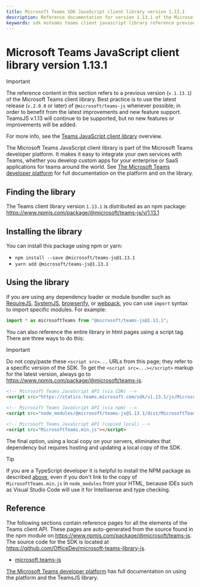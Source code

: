 ```yaml
---
title: Microsoft Teams SDK JavaScript client library version 1.13.1
description: Reference documentation for version 1.13.1 of the Microsoft Teams SDK JavaScript client library
keywords: sdk msteams teams client javascript library reference previous
---
```

# Microsoft Teams JavaScript client library version 1.13.1

> [!IMPORTANT]
> The reference content in this section refers to a previous version (`v.1.13.1`) of the Microsoft Teams client library. Best practice is to use the latest release (`v.2.0.0` or later) of `@microsoft/teams-js`  whenever possible, in order to benefit from the latest improvements and new feature support. TeamsJS v.1.13 will continue to be supported, but no new features or improvements will be added.
>
> For more info, see the [Teams JavaScript client library](/microsoftteams/platform/tabs/how-to/using-teams-client-library) overview.

The Microsoft Teams JavaScript client library is part of the Microsoft Teams developer platform. It makes it easy to integrate your own services with Teams, whether you develop custom apps for your enterprise or SaaS applications for teams around the world. See [The Microsoft Teams developer platform](/microsoftteams/platform/overview) for full documentation on the platform and on the library.

## Finding the library

The Teams client library version `1.13.1` is distributed as an npm package:
https://www.npmjs.com/package/@microsoft/teams-js/v/1.13.1

## Installing the library

You can install this package using npm or yarn:

* `npm install --save @microsoft/teams-js@1.13.1`
* `yarn add @microsoft/teams-js@1.13.1`

## Using the library

If you are using any dependency loader or module bundler such as [RequireJS](http://requirejs.org/), [SystemJS](https://github.com/systemjs/systemjs), [browserify](http://browserify.org/), or [webpack](https://webpack.github.io/), you can use `import` syntax to import specific modules. For example:

```typescript
import * as microsoftTeams from "@microsoft/teams-js@1.13.1";
```

You can also reference the entire library in html pages using a script tag.  There are three ways to do this:

> [!IMPORTANT]
> Do not copy/paste these `<script src=...` URLs from this page; they refer to a specific version of the SDK. To get the `<script src=...></script>` markup for the latest version, always go to https://www.npmjs.com/package/@microsoft/teams-js.

```html
<!-- Microsoft Teams JavaScript API (via CDN) -->
<script src="https://statics.teams.microsoft.com/sdk/v1.13.1/js/MicrosoftTeams.min.js" crossorigin="anonymous"></script>
 
<!-- Microsoft Teams JavaScript API (via npm) -->
<script src="node_modules/@microsoft/teams-js@1.13.1/dist/MicrosoftTeams.min.js"></script>

<!-- Microsoft Teams JavaScript API (copied local) -->
<script src="MicrosoftTeams.min.js"></script>
```

The final option, using a local copy on your servers, eliminates that dependency but requires hosting and updating a local copy of the SDK.

> [!TIP]
> If you are a TypeScript developer it is helpful to install the NPM package as described [above](#installing-the-library), even if you don't link to the copy of `MicrosoftTeams.min.js` in `node_modules` from your HTML, because IDEs such as Visual Studio Code will use it for Intellisense and type checking.

## Reference

The following sections contain reference pages for all the elements of the Teams client API. These pages are auto-generated from the source found in the npm module on https://www.npmjs.com/package/@microsoft/teams-js. The source code for the SDK is located at https://github.com/OfficeDev/microsoft-teams-library-js.

* [microsoft.teams-js](/javascript/api/%40microsoft/teams-js/)

[The Microsoft Teams developer platform](/microsoftteams/platform) has full documentation on using the platform and the TeamsJS library.
